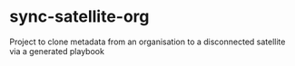 # sync-satellite-org
Project to clone metadata from an organisation to a disconnected satellite via a generated playbook


